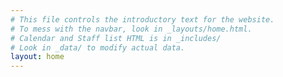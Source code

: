 ```yaml
---
# This file controls the introductory text for the website.
# To mess with the navbar, look in _layouts/home.html.
# Calendar and Staff list HTML is in _includes/
# Look in _data/ to modify actual data.
layout: home
---
```

